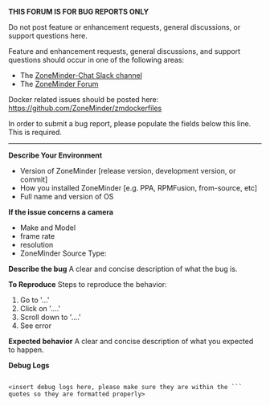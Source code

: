 **THIS FORUM IS FOR BUG REPORTS ONLY**

Do not post feature or enhancement requests, general discussions, or support questions here.

Feature and enhancement requests, general discussions, and support questions should occur in one of the following areas:

- The [ZoneMinder-Chat Slack channel](https://zoneminder-chat.herokuapp.com/)
- The [ZoneMinder Forum](https://forums.zoneminder.com/)

Docker related issues should be posted here: https://github.com/ZoneMinder/zmdockerfiles

In order to submit a bug report, please populate the fields below this line. This is required.

----------------------------------------------------------------------------------------------------

**Describe Your Environment**
- Version of ZoneMinder [release version, development version, or commit]
- How you installed ZoneMinder [e.g. PPA, RPMFusion, from-source, etc]
- Full name and version of OS

**If the issue concerns a camera**
- Make and Model
- frame rate
- resolution
- ZoneMinder Source Type:

**Describe the bug**
A clear and concise description of what the bug is.

**To Reproduce**
Steps to reproduce the behavior:
1. Go to '...'
2. Click on '....'
3. Scroll down to '....'
4. See error

**Expected behavior**
A clear and concise description of what you expected to happen.

**Debug Logs**
```

<insert debug logs here, please make sure they are within the ``` quotes so they are formatted properly>

```
